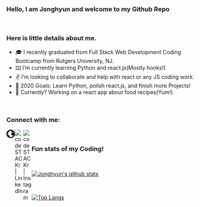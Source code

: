 ### Hello, I am Jonghyun and welcome to my Github Repo

<br />

### Here is little details about me.

- 🎓 I recently graduated from Full Stack Web Development Coding Bootcamp from Rutgers University, NJ.
- ⌨️ I’m currently learning Python and react.js(Mostly hooks!)
- ✌️ I’m looking to collaborate and help with react or any JS coding work.
- 🥅 2020 Goals: Learn Python, polish react.js, and finish more Projects!  
- 🍔 Currently? Working on a react app about food recipes(Yum!)

<br />

### Connect with me:
[<img align="left" alt="codeSTACKr.com" width="22px" src="https://raw.githubusercontent.com/iconic/open-iconic/master/svg/globe.svg" />](https://misterjaykay.github.io/responsive-portfolio)
[<img align="left" alt="codeSTACKr | LinkedIn" width="22px" src="https://cdn.jsdelivr.net/npm/simple-icons@v3/icons/linkedin.svg" />](https://www.linkedin.com/in/jonghyunkang/)
[<img align="left" alt="codeSTACKr | Instagram" width="22px" src="https://cdn.jsdelivr.net/npm/simple-icons@v3/icons/instagram.svg" />](https://www.instagram.com/jonghyunk_/)


<br />

### Fun stats of my Coding!
<br/>

[![Jonghyun's github stats](https://github-readme-stats.vercel.app/api?username=misterjaykay&show_icons=true&theme=tokyonight)](https://github.com/anuraghazra/github-readme-stats)

<br/>

[![Top Langs](https://github-readme-stats.vercel.app/api/top-langs/?username=misterjaykay&theme=tokyonight)](https://github.com/anuraghazra/github-readme-stats)